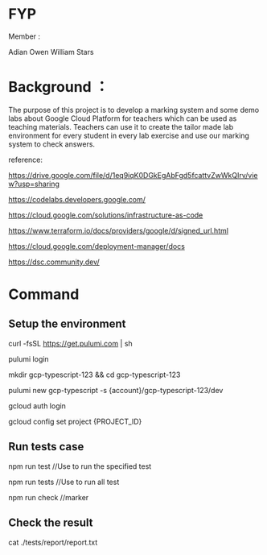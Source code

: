 # FYP


Member :

Adian
Owen
William
Stars

# Background ：

The purpose of this project is to develop a marking system and some demo labs about Google Cloud Platform for teachers which can be used as teaching materials. Teachers can use it to create the tailor made lab environment for every student in every lab exercise and use our marking system to check answers.

reference:

https://drive.google.com/file/d/1eq9iqK0DGkEgAbFgd5fcattvZwWkQIrv/view?usp=sharing

https://codelabs.developers.google.com/

https://cloud.google.com/solutions/infrastructure-as-code

https://www.terraform.io/docs/providers/google/d/signed_url.html

https://cloud.google.com/deployment-manager/docs

https://dsc.community.dev/

# Command

Setup the environment
----------------------

curl -fsSL https://get.pulumi.com | sh

pulumi login

mkdir gcp-typescript-123 && cd gcp-typescript-123

pulumi new gcp-typescript -s {account}/gcp-typescript-123/dev

gcloud auth login 

gcloud config set project {PROJECT_ID}


Run tests case
----------------------

npm run test 
//Use to run the specified test

npm run tests
//Use to run all test

npm run check
//marker

Check the result
---------------------
cat ./tests/report/report.txt





